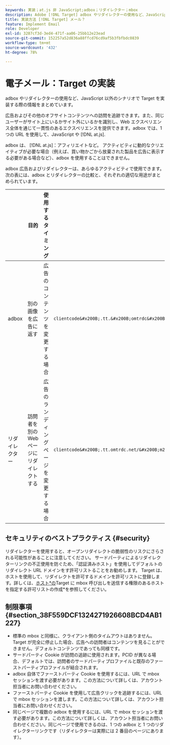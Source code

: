 ```yaml
---
keywords: 実装；at.js 非 JavaScript;adbox；リダイレクター；mbox
description: Adobe [!DNL Target] adbox やリダイレクターの使用など、JavaScript 以外のシナリオの場合。
title: 実装方法 [!DNL Target] メール？
feature: Implement Email
role: Developer
exl-id: 3287cf3d-3ed4-471f-aa06-25bb12e23ead
source-git-commit: 152257a52d836a88ffcd76cd9af5b3fbfbdc0839
workflow-type: tm+mt
source-wordcount: '432'
ht-degree: 78%

---
```


# 電子メール：Target の実装

adbox やリダイレクターの使用など、JavaScript 以外のシナリオで Target を実装する際の情報をまとめています。

広告およびその他のオフサイトコンテンツへの訪問を追跡できます。また、同じユーザーがサイト上にいるかサイト外にいるかを識別し、Web エクスペリエンス全体を通じて一貫性のあるエクスペリエンスを提供できます。adbox では、1 つの URL を使用して、JavaScript や [!DNL at.js].

adbox は、 [!DNL at.js]：アフィリエイトなど。 アクティビティに動的なクリエイティブが必要な場合（例えば、買い物かごから放棄された製品を広告に表示する必要がある場合など）、adbox を使用することはできません。

adbox 広告およびリダイレクターは、あらゆるアクティビティで使用できます。次の表には、adbox とリダイレクターの比較と、それぞれの適切な用途がまとめられています。

|  | 目的 | 使用するタイミング | URL 構成 | オファータイプ | オファーコンテンツ |
|--- |--- |--- |--- |--- |--- |
| adbox | 別の画像を広告に返す | 広告のコンテンツを変更する場合 | `clientcode&#x200B;.tt.&#x200B;omtrdc&#x200B;.net/&#x200B;m2&#x200B;/&#x200B;clientcode/ubox/&#x200B;image?` | リダイレクトオファー | 画像の URL |
| リダイレクター | 訪問者を別の Web ページにリダイレクトする | 広告のランディングページを変更する場合 | `clientcode&#x200B;.tt.omtrdc.net/&#x200B;m2/clientcode&#x200B;/ubox/page?` | リダイレクトオファー | ページの URL |

## セキュリティのベストプラクティス {#security}

リダイレクターを使用すると、オープンリダイレクトの脆弱性のリスクにさらされる可能性があることに注意してください。 サードパーティによるリダイレクターリンクの不正使用を防ぐため、「認証済みホスト」を使用してデフォルトのリダイレクト URL ドメインをす許可リストることをお勧めします。 Target は、ホストを使用して、リダイレクトを許可するドメインを許可リストに登録します。詳しくは、[ホスト&#x200B;*の](/help/main/administrating-target/hosts.md#allowlist)Target に mbox 呼び出しを送信する権限のあるホストを指定する許可リストの作成*&#x200B;を参照してください。

## 制限事項 {#section_38F559DCF1324271926608BCD4AB1227}

* 標準の mbox と同様に、クライアント側のタイムアウトはありません。Target が完全に停止した場合、広告への訪問者はコンテンツを見ることができません。デフォルトコンテンツであっても同様です。
* サードパーティ Cookie が訪問の追跡に使用されます。PCID が異なる場合、デフォルトでは、訪問者のサードパーティプロファイルと既存のファーストパーティプロファイルが結合されます。
* adbox 自体でファーストパーティ Cookie を使用するには、URL で mbox セッションを渡す必要があります。この方法について詳しくは、アカウント担当者にお問い合わせください。
* ファーストパーティ Cookie を使用して広告クリックを追跡するには、URL で mbox セッションを渡します。この方法について詳しくは、アカウント担当者にお問い合わせください。
* 同じページで複数の adbox を使用するには、URL で mbox セッションを渡す必要があります。この方法について詳しくは、アカウント担当者にお問い合わせください。同じページで使用できるのは、1 つの adbox と 1 つのリダイレクターリンクです（リダイレクターは実際には 2 番目のページにあります）。
